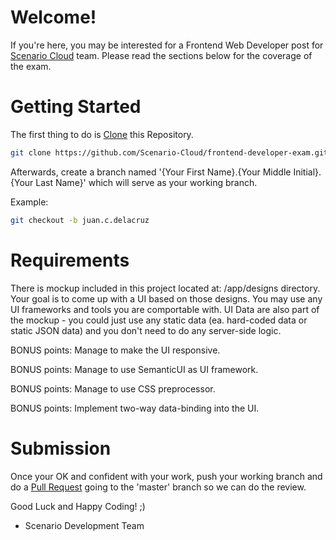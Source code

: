 # Welcome!
If you're here, you may be interested for a Frontend Web Developer post for [Scenario Cloud](https://www.scenariocloud.com) team. Please read the sections below for the coverage of the exam.

# Getting Started
The first thing to do is [Clone](https://github.com/Scenario-Cloud/frontend-developer-exam.git) this Repository.

```bash
git clone https://github.com/Scenario-Cloud/frontend-developer-exam.git
```

Afterwards, create a branch named '{Your First Name}.{Your Middle Initial}.{Your Last Name}' which will serve as your working branch. 

Example:

```bash
git checkout -b juan.c.delacruz 
```

# Requirements

There is mockup included in this project located at: /app/designs directory. Your goal is to come up with a UI based on those designs. You may use any UI frameworks and tools you are comportable with. UI Data are also part of the mockup - you could just use any static data (ea. hard-coded data or static JSON data) and you don't need to do any server-side logic. 

BONUS points:
Manage to make the UI responsive.

BONUS points:
Manage to use SemanticUI as UI framework.

BONUS points:
Manage to use CSS preprocessor.

BONUS points:
Implement two-way data-binding into the UI.

# Submission
Once your OK and confident with your work, push your working branch and do a [Pull Request](https://github.com/Scenario-Cloud/frontend-developer-exam/pulls) going to the 'master' branch so we can do the review.

Good Luck and Happy Coding! ;)

- Scenario Development Team